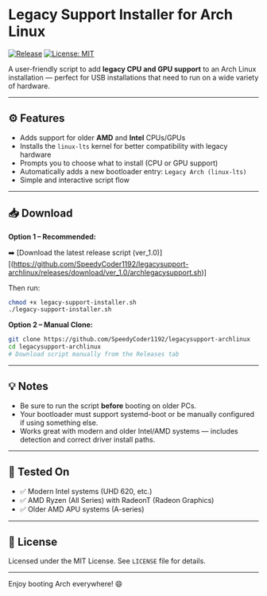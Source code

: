 # Legacy Support Installer for Arch Linux

[![Release](https://img.shields.io/github/v/release/SpeedyCoder1192/legacysupport-archlinux)](https://github.com/SpeedyCoder1192/legacysupport-archlinux/releases)
[![License: MIT](https://img.shields.io/badge/License-MIT-yellow.svg)](LICENSE)

A user-friendly script to add **legacy CPU and GPU support** to an Arch Linux installation — perfect for USB installations that need to run on a wide variety of hardware.

---

## ⚙️ Features

* Adds support for older **AMD** and **Intel** CPUs/GPUs
* Installs the `linux-lts` kernel for better compatibility with legacy hardware
* Prompts you to choose what to install (CPU or GPU support)
* Automatically adds a new bootloader entry: `Legacy Arch (linux-lts)`
* Simple and interactive script flow

---

## 📥 Download

**Option 1 – Recommended:**

➡️ [Download the latest release script (ver\_1.0)][(https://github.com/SpeedyCoder1192/legacysupport-archlinux/releases/download/ver_1.0/archlegacysupport.sh)]

Then run:

```bash
chmod +x legacy-support-installer.sh
./legacy-support-installer.sh
```

**Option 2 – Manual Clone:**

```bash
git clone https://github.com/SpeedyCoder1192/legacysupport-archlinux
cd legacysupport-archlinux
# Download script manually from the Releases tab
```

---

## 💡 Notes

* Be sure to run the script **before** booting on older PCs.
* Your bootloader must support systemd-boot or be manually configured if using something else.
* Works great with modern and older Intel/AMD systems — includes detection and correct driver install paths.

---

## 🧪 Tested On

* ✅ Modern Intel systems (UHD 620, etc.)
* ✅ AMD Ryzen (All Series) with RadeonT (Radeon Graphics)
* ✅ Older AMD APU systems (A-series)

---

## 📝 License

Licensed under the MIT License. See `LICENSE` file for details.

---

Enjoy booting Arch everywhere! 😄
